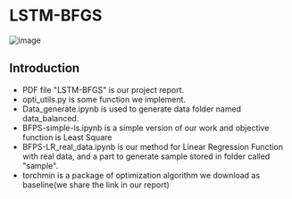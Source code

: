 # LSTM-BFGS
![image](https://github.com/user-attachments/assets/66743746-565b-4ed1-b112-4cdc1bd1e88f)

## Introduction

- PDF file "LSTM-BFGS" is our project report.
- opti_utils.py is some function we implement.<br>
- Data_generate.ipynb is used to generate data folder named data_balanced.<br>
- BFPS-simple-ls.ipynb is a simple version of our work and objective function is Least Square<br>
- BFPS-LR_real_data.ipynb is our method for Linear Regression Function with real data, and a part to generate sample stored in folder called "sample". 
- torchmin is a package of optimization algorithm we download as baseline(we share the link in our report)
